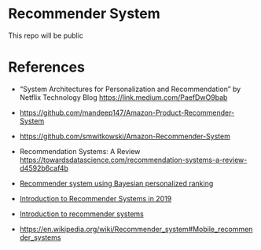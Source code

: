 # Recommender System

This repo will be public



# References


- “System Architectures for Personalization and Recommendation” by Netflix Technology Blog https://link.medium.com/PaefDwO9bab

- https://github.com/mandeep147/Amazon-Product-Recommender-System

- https://github.com/smwitkowski/Amazon-Recommender-System

- Recommendation Systems: A Review https://towardsdatascience.com/recommendation-systems-a-review-d4592b6caf4b

- [Recommender system using Bayesian personalized ranking](https://towardsdatascience.com/recommender-system-using-bayesian-personalized-ranking-d30e98bba0b9)

- [Introduction to Recommender Systems in 2019](https://tryolabs.com/blog/introduction-to-recommender-systems/)

- [Introduction to recommender systems](https://towardsdatascience.com/introduction-to-recommender-systems-6c66cf15ada)

- https://en.wikipedia.org/wiki/Recommender_system#Mobile_recommender_systems
